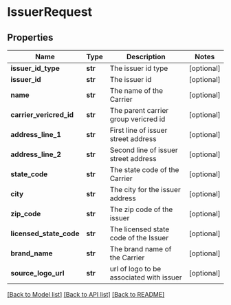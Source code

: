 # IssuerRequest

## Properties
Name | Type | Description | Notes
------------ | ------------- | ------------- | -------------
**issuer_id_type** | **str** | The issuer id type | [optional] 
**issuer_id** | **str** | The issuer id | [optional] 
**name** | **str** | The name of the Carrier | [optional] 
**carrier_vericred_id** | **str** | The parent carrier group vericred id | [optional] 
**address_line_1** | **str** | First line of issuer street address | [optional] 
**address_line_2** | **str** | Second line of issuer street address | [optional] 
**state_code** | **str** | The state code of the Carrier | [optional] 
**city** | **str** | The city for the issuer address | [optional] 
**zip_code** | **str** | The zip code of the issuer | [optional] 
**licensed_state_code** | **str** | The licensed state code of the Issuer | [optional] 
**brand_name** | **str** | The brand name of the Carrier | [optional] 
**source_logo_url** | **str** | url of logo to be associated with issuer | [optional] 

[[Back to Model list]](../README.md#documentation-for-models) [[Back to API list]](../README.md#documentation-for-api-endpoints) [[Back to README]](../README.md)


